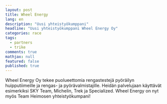 ```yaml
---
layout: post
title: Wheel Energy
lang: en
description: "Uusi yhteistyökumppani"
headline: "Uusi yhteistyökumppani Wheel Energy Oy"
categories: race
tags: 
  - partners
  - trike
comments: true
mathjax: null
featured: false
published: true
---
```


Wheel Energy Oy tekee puolueettomia rengastestejä pyöräilyn huipputiimeille ja rengas- ja pyörävalmistajille.
Heidän palvelujaan käyttävät esimerkiksi SKY Team, Michelin, Trek ja Specialized. 
Wheel Energy on nyt myös Team Heimosen yhteistyökumpani!
 